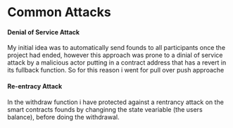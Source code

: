 # Common Attacks

#### Denial of Service Attack

My initial idea was to automatically send founds to all participants once the project had ended, however this approach was prone to a dinial of service attack by a malicious actor putting in a contract address that has a revert in its fullback function. So for this reason i went for pull over push approache

#### Re-entracy Attack

In the withdraw function i have protected against a rentrancy attack on the smart contracts founds by changinng the state veariable (the users balance), before doing the withdrawal.
